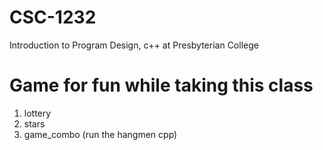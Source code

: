 # CSC-1232
Introduction to Program Design, c++ at Presbyterian College

# Game for fun while taking this class

1. lottery
2. stars
3. game_combo (run the hangmen cpp)


